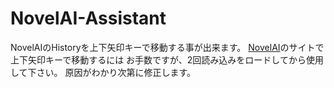 # NovelAI-Assistant
 NovelAIのHistoryを上下矢印キーで移動する事が出来ます。
 [NovelAI](https://novelai.net/image)のサイトで上下矢印キーで移動するには
 お手数ですが、2回読み込みをロードしてから使用して下さい。
 原因がわかり次第に修正します。